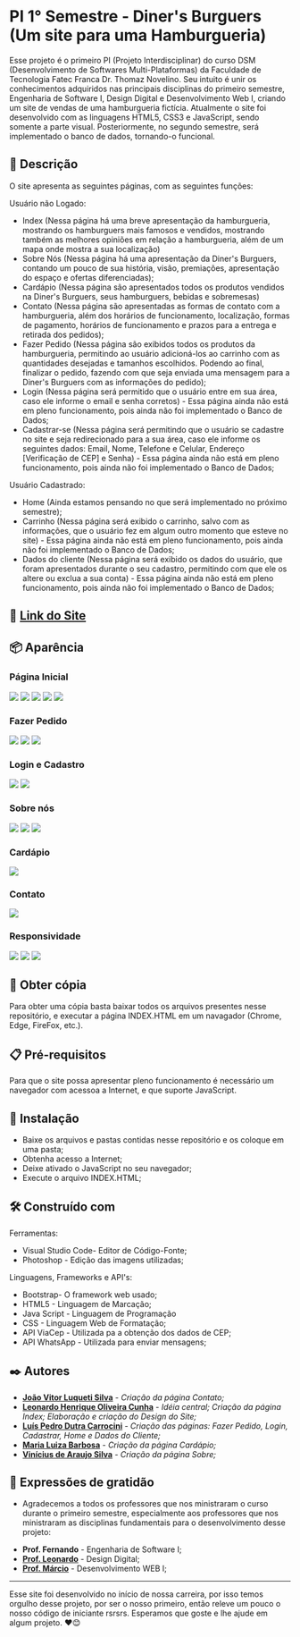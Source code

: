 # PI 1° Semestre - Diner's Burguers (Um site para uma Hamburgueria)

Esse projeto é o primeiro PI (Projeto Interdisciplinar) do curso DSM (Desenvolvimento de Softwares Multi-Plataformas) da Faculdade de Tecnologia Fatec Franca Dr. Thomaz Novelino. Seu intuito é unir os conhecimentos adquiridos nas principais disciplinas do primeiro semestre, Engenharia de Software I, Design Digital e Desenvolvimento Web I, criando um site de vendas de uma hamburgueria fictícia.  Atualmente o site foi desenvolvido com as linguagens HTML5, CSS3 e JavaScript, sendo somente a parte visual. Posteriormente, no segundo semestre, será implementado o banco de dados, tornando-o funcional.


## 📄 Descrição

O site apresenta as seguintes páginas, com as seguintes funções:

Usuário não Logado:
* Index (Nessa página há uma breve apresentação da hamburgueria, mostrando os hamburguers mais famosos e vendidos, mostrando também as melhores opiniões em relação a hamburgueria, além de um mapa onde mostra a sua localização) 
* Sobre Nós (Nessa página há uma apresentação da Diner's Burguers, contando um pouco de sua história, visão, premiações, apresentação do espaço e ofertas diferenciadas);
* Cardápio (Nessa página são apresentados todos os produtos vendidos na Diner's Burguers, seus hamburguers, bebidas e sobremesas)
* Contato (Nessa página são apresentadas as formas de contato com a hamburgueria, além dos horários de funcionamento, localização, formas de pagamento, horários de funcionamento e prazos para a entrega e retirada dos pedidos);
* Fazer Pedido (Nessa página são exibidos todos os produtos da hamburgueria, permitindo ao usuário adicioná-los ao carrinho com as quantidades desejadas e tamanhos escolhidos. Podendo ao final, finalizar o pedido, fazendo com que seja enviada uma mensagem para a Diner's Burguers com as informações do pedido);
* Login (Nessa página será permitido que o usuário entre em sua área, caso ele informe o email e senha corretos) - Essa página ainda não está em pleno funcionamento, pois ainda não foi implementado o Banco de Dados;
* Cadastrar-se (Nessa página será permitindo que o usuário se cadastre no site e seja redirecionado para a sua área, caso ele informe os seguintes dados: Email, Nome, Telefone e Celular, Endereço [Verificação de CEP] e Senha) - Essa página ainda não está em pleno funcionamento, pois ainda não foi implementado o Banco de Dados;

Usuário Cadastrado:
* Home (Ainda estamos pensando no que será implementado no próximo semestre);
* Carrinho (Nessa página será exibido o carrinho, salvo com as informações, que o usuário fez em algum outro momento que esteve no site) - Essa página ainda não está em pleno funcionamento, pois ainda não foi implementado o Banco de Dados;
* Dados do cliente (Nessa página será exibido os dados do usuário, que foram apresentados durante o seu cadastro, permitindo com que ele os altere ou exclua a sua conta) - Essa página ainda não está em pleno funcionamento, pois ainda não foi implementado o Banco de Dados;
  

## 🚀 [Link do Site](https://luis-pedro-dutra-carrocini.github.io/PI-1-Semestre-Diners-Burguers/)


## 📦 Aparência

### Página Inicial

<img src="/prints/print1.png">
<img src="/prints/print2.png">
<img src="/prints/print3.png">
<img src="/prints/print4.png">
<img src="/prints/print5.png">

### Fazer Pedido

<img src="/prints/print6.png">
<img src="/prints/print7.png">
<img src="/prints/print8.png">

### Login e Cadastro
<img src="/prints/print9.png">
<img src="/prints/print10.png">

### Sobre nós
<img src="/prints/print11.png">
<img src="/prints/print12.png">
<img src="/prints/print13.png">

### Cardápio
<img src="/prints/print14.png">

### Contato
<img src="/prints/print15.png">

### Responsividade

<img src="/prints/print16.png">
<img src="/prints/print17.png">
<img src="/prints/print18.png">

## 🚀 Obter cópia

Para obter uma cópia basta baixar todos os arquivos presentes nesse repositório, e executar a página INDEX.HTML em um navagador (Chrome, Edge, FireFox, etc.).


## 📋 Pré-requisitos

Para que o site possa apresentar pleno funcionamento é necessário um navegador com acessoa a Internet, e que suporte JavaScript.


## 🔧 Instalação

* Baixe os arquivos e pastas contidas nesse repositório e os coloque em uma pasta;
* Obtenha acesso a Internet;
* Deixe ativado o JavaScript no seu navegador;
* Execute o arquivo INDEX.HTML;


## 🛠️ Construído com

Ferramentas:
* Visual Studio Code- Editor de Código-Fonte;
* Photoshop - Edição das imagens utilizadas;

Linguagens, Frameworks e API's:
* Bootstrap- O framework web usado;
* HTML5 - Linguagem de Marcação;
* Java Script - Linguagem de Programação
* CSS - Linguagem Web de Formatação;
* API ViaCep - Utilizada pa a obtenção dos dados de CEP;
* API WhatsApp - Utilizada para enviar mensagens;
  

## ✒️ Autores

* **[João Vitor Luqueti Silva](https://github.com/joaoluquetti)** - *Criação da página Contato;*
* **[Leonardo Henrique Oliveira Cunha](https://github.com/leonardocunha1)** - *Idéia central; Criação da página Index; Elaboração e criação do Design do Site;*
* **[Luís Pedro Dutra Carrocini](https://github.com/luis-pedro-dutra-carrocini)** - *Criação das páginas: Fazer Pedido, Login, Cadastrar, Home e Dados do Cliente;*
* **[Maria Luiza Barbosa](https://github.com/mluizabss)** - *Criação da página Cardápio;*
* **[Vinícius de Araujo Silva](https://github.com/Viniciussinc)** - *Criação da página Sobre;*


## 🎁 Expressões de gratidão

* Agradecemos a todos os professores que nos ministraram o curso durante o primeiro semestre, especialmente aos professores que nos ministraram as disciplinas fundamentais para o desenvolvimento desse projeto: 
- **Prof. Fernando** - Engenharia de Software I;
- **[Prof. Leonardo](https://github.com/LeonardoRaiz)** - Design Digital;
- **[Prof. Márcio](https://github.com/marciofunes)** - Desenvolvimento WEB I;
  

---
Esse site foi desenvolvido no início de nossa carreira, por isso temos orgulho desse projeto, por ser o nosso primeiro, então releve um pouco o nosso código de iniciante rsrsrs. 
Esperamos que goste e lhe ajude em algum projeto. ❤️😊
